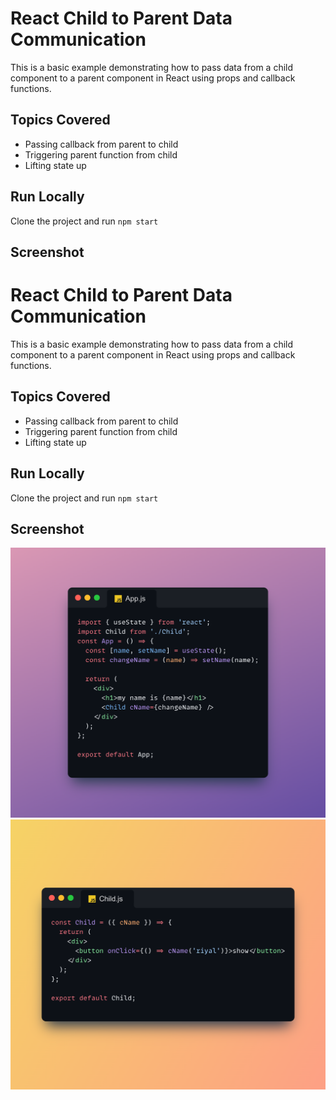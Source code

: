 # React Child to Parent Data Communication

This is a basic example demonstrating how to pass data from a child component to a parent component in React using props and callback functions.

## Topics Covered

- Passing callback from parent to child
- Triggering parent function from child
- Lifting state up

## Run Locally

Clone the project and run `npm start`

## Screenshot

# React Child to Parent Data Communication

This is a basic example demonstrating how to pass data from a child component to a parent component in React using props and callback functions.

## Topics Covered

- Passing callback from parent to child
- Triggering parent function from child
- Lifting state up

## Run Locally

Clone the project and run `npm start`

## Screenshot

![App Preview](./public/App.png)
![Child Preview](./public/Child.png)
